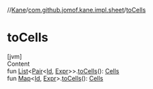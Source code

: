 //[Kane](../index.md)/[com.github.jomof.kane.impl.sheet](index.md)/[toCells](to-cells.md)



# toCells  
[jvm]  
Content  
fun [List](https://kotlinlang.org/api/latest/jvm/stdlib/kotlin.collections/-list/index.html)<[Pair](https://kotlinlang.org/api/latest/jvm/stdlib/kotlin/-pair/index.html)<[Id](../com.github.jomof.kane.impl/index.md#%5Bcom.github.jomof.kane.impl%2FId%2F%2F%2FPointingToDeclaration%2F%5D%2FClasslikes%2F-1631018524), [Expr](../com.github.jomof.kane/-expr/index.md)>>.[toCells](to-cells.md)(): [Cells](-cells/index.md)  
fun [Map](https://kotlinlang.org/api/latest/jvm/stdlib/kotlin.collections/-map/index.html)<[Id](../com.github.jomof.kane.impl/index.md#%5Bcom.github.jomof.kane.impl%2FId%2F%2F%2FPointingToDeclaration%2F%5D%2FClasslikes%2F-1631018524), [Expr](../com.github.jomof.kane/-expr/index.md)>.[toCells](to-cells.md)(): [Cells](-cells/index.md)  



